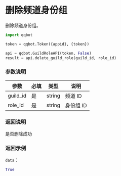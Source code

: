 # 删除频道身份组

删除频道身份组。

```python
import qqbot

token = qqbot.Token({appid}, {token})

api = qqbot.GuildRoleAPI(token, False)
result = api.delete_guild_role(guild_id, role_id)
```

### 参数说明

| 参数    | 必填 | 类型   | 说明      |
| ------- | ---- | ------ | --------- |
| guild_id | 是   | string | 频道 ID   |
| role_id  | 是   | string | 身份组 ID |

### 返回说明

是否删除成功

### 返回示例

`data`：

```python
True
```
